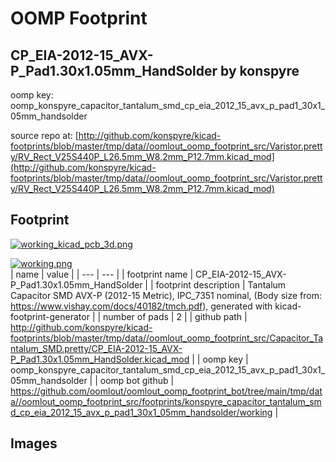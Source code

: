 # OOMP Footprint  
## CP_EIA-2012-15_AVX-P_Pad1.30x1.05mm_HandSolder  by konspyre  
  
oomp key: oomp_konspyre_capacitor_tantalum_smd_cp_eia_2012_15_avx_p_pad1_30x1_05mm_handsolder  
  
source repo at: [http://github.com/konspyre/kicad-footprints/blob/master/tmp/data//oomlout_oomp_footprint_src/Varistor.pretty/RV_Rect_V25S440P_L26.5mm_W8.2mm_P12.7mm.kicad_mod](http://github.com/konspyre/kicad-footprints/blob/master/tmp/data//oomlout_oomp_footprint_src/Varistor.pretty/RV_Rect_V25S440P_L26.5mm_W8.2mm_P12.7mm.kicad_mod)  
## Footprint  
  
[![working_kicad_pcb_3d.png](working_kicad_pcb_3d_600.png)](working_kicad_pcb_3d.png)  
  
[![working.png](working_600.png)](working.png)  
| name | value | 
| --- | --- | 
| footprint name | CP_EIA-2012-15_AVX-P_Pad1.30x1.05mm_HandSolder | 
| footprint description | Tantalum Capacitor SMD AVX-P (2012-15 Metric), IPC_7351 nominal, (Body size from: https://www.vishay.com/docs/40182/tmch.pdf), generated with kicad-footprint-generator | 
| number of pads | 2 | 
| github path | http://github.com/konspyre/kicad-footprints/blob/master/tmp/data//oomlout_oomp_footprint_src/Capacitor_Tantalum_SMD.pretty/CP_EIA-2012-15_AVX-P_Pad1.30x1.05mm_HandSolder.kicad_mod | 
| oomp key | oomp_konspyre_capacitor_tantalum_smd_cp_eia_2012_15_avx_p_pad1_30x1_05mm_handsolder | 
| oomp bot github | https://github.com/oomlout/oomlout_oomp_footprint_bot/tree/main/tmp/data//oomlout_oomp_footprint_src/footprints/konspyre_capacitor_tantalum_smd_cp_eia_2012_15_avx_p_pad1_30x1_05mm_handsolder/working | 
## Images  
